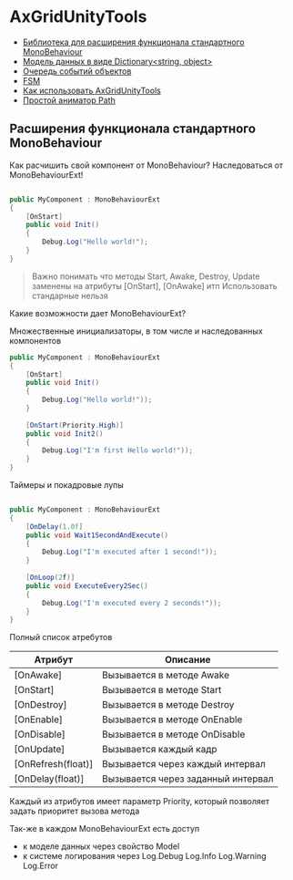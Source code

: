 AxGridUnityTools
================

* [Библиотека для расширения функционала стандартного MonoBehaviour](#расширения-функционала-стандартного-monobehaviour)
* [Модель данных в виде Dictionary<string, object>](Model.md)
* [Очередь событий объектов](Model.md#eventmanager)
* [FSM](FSM.md)
* [Как использовать AxGridUnityTools](Use.md)
* [Простой аниматор Path](Path.md)

## Расширения функционала стандартного MonoBehaviour

Как расчишить свой компонент от MonoBehaviour? Наследоваться от MonoBehaviourExt!

```csharp

public MyComponent : MonoBehaviourExt
{
    [OnStart]
    public void Init()
    {
        Debug.Log("Hello world!");
    }
}

```

> Важно понимать что методы Start, Awake, Destroy, Update заменены на атрибуты [OnStart], [OnAwake] итп
> Использовать стандарные нельзя

Какие возможности дает MonoBehaviourExt?

Множественные инициализаторы, в том числе и наследованных компонентов

```csharp
public MyComponent : MonoBehaviourExt
{
    [OnStart]
    public void Init()
    {
        Debug.Log("Hello world!"));
    }
    
    [OnStart(Priority.High)]
    public void Init2()
    {
        Debug.Log("I'm first Hello world!"));
    }
}
```

Таймеры и покадровые лупы

```csharp

public MyComponent : MonoBehaviourExt
{
    [OnDelay(1.0f]
    public void Wait1SecondAndExecute()
    {
        Debug.Log("I'm executed after 1 second!"));
    }
    
    [OnLoop(2f)]
    public void ExecuteEvery2Sec()
    {
        Debug.Log("I'm executed every 2 seconds!"));
    }
}

```

Полный список атребутов

| Атрибут            | Описание                           |
|--------------------|------------------------------------|
| [OnAwake]          | Вызывается в методе Awake          |
| [OnStart]          | Вызывается в методе Start          |
| [OnDestroy]        | Вызывается в методе Destroy        |
| [OnEnable]         | Вызывается в методе OnEnable       |
| [OnDisable]        | Вызывается в методе OnDisable      |
| [OnUpdate]         | Вызывается каждый кадр             |
| [OnRefresh(float)] | Вызывается через каждый интервал   |
| [OnDelay(float)]   | Вызывается через заданный интервал |

Каждый из атрибутов имеет параметр Priority, который позволяет задать приоритет вызова метода

Так-же в каждом MonoBehaviourExt есть доступ 
* к моделе данных через свойство Model
* к системе логирования через Log.Debug Log.Info Log.Warning Log.Error


